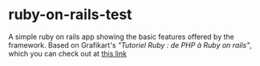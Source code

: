 # ruby-on-rails-test

A simple ruby on rails app showing the basic features offered by the framework. Based on Grafikart's *"Tutoriel Ruby : de PHP à Ruby on rails"*, which you can check out at [this link](https://www.youtube.com/watch?v=etMBN1nliCk)
